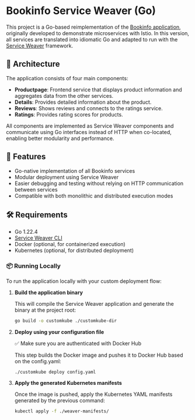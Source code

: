 # Bookinfo Service Weaver (Go)

This project is a Go-based reimplementation of the [Bookinfo application](https://istio.io/latest/docs/examples/bookinfo/), originally developed to demonstrate microservices with Istio. In this version, all services are translated into idiomatic Go and adapted to run with the [Service Weaver](https://serviceweaver.dev/) framework.

## 🧩 Architecture

The application consists of four main components:

- **Productpage**: Frontend service that displays product information and aggregates data from the other services.
- **Details**: Provides detailed information about the product.
- **Reviews**: Shows reviews and connects to the ratings service.
- **Ratings**: Provides rating scores for products.

All components are implemented as Service Weaver components and communicate using Go interfaces instead of HTTP when co-located, enabling better modularity and performance.

## 🚀 Features

- Go-native implementation of all Bookinfo services
- Modular deployment using Service Weaver
- Easier debugging and testing without relying on HTTP communication between services
- Compatible with both monolithic and distributed execution modes

## 🛠️ Requirements

- Go 1.22.4
- [Service Weaver CLI](https://serviceweaver.dev/docs/getting-started.html)
- Docker (optional, for containerized execution)
- Kubernetes (optional, for distributed deployment)

### 📦 Running Locally

To run the application locally with your custom deployment flow:

1. **Build the application binary**

   This will compile the Service Weaver application and generate the binary at the project root:

   ```bash
   go build -o customkube ./customkube-dir

2. **Deploy using your configuration file**

    ✅ Make sure you are authenticated with Docker Hub

    This step builds the Docker image and pushes it to Docker Hub based on the config.yaml:

   ```bash
   ./customkube deploy config.yaml


3. **Apply the generated Kubernetes manifests**

    Once the image is pushed, apply the Kubernetes YAML manifests generated by the previous command:
    
    ```bash
    kubectl apply -f ./weaver-manifests/
